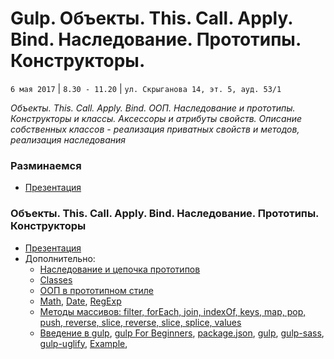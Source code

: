 #  Gulp. Объекты. This. Call. Apply. Bind. Наследование. Прототипы. Конструкторы.
`6 мая 2017` | `8.30 - 11.20` | `ул. Скрыганова 14, эт. 5, ауд. 53/1`

_Объекты. This. Call. Apply. Bind. ООП. Наследование и прототипы. Конструкторы и классы. Аксессоры и атрибуты свойств. Описание собственных классов - реализация приватных свойств и методов, реализация наследования_

### Разминаемся
* [Презентация](https://github.com/LisKorzun/learning-js__from-scratch-to-expert/blob/master/seminar_05/lecture/presentation/JS11_1_Questions.pdf)

### Объекты. This. Call. Apply. Bind. Наследование. Прототипы. Конструкторы
* [Презентация](https://github.com/LisKorzun/learning-js__from-scratch-to-expert/blob/master/seminar_05/lecture/presentation/JS12_OOP_%20sh.pdf)
* Дополнительно:
    * [Наследование и цепочка прототипов](https://developer.mozilla.org/ru/docs/Web/JavaScript/Inheritance_and_the_prototype_chain)
    * [Classes](https://developer.mozilla.org/ru/docs/Web/JavaScript/Reference/Classes)
    * [ООП в прототипном стиле](https://learn.javascript.ru/prototypes)
    * [Math](https://developer.mozilla.org/ru/docs/Web/JavaScript/Reference/Global_Objects/Math),
    [Date](https://developer.mozilla.org/ru/docs/Web/JavaScript/Reference/Global_Objects/Date),
    [RegExp](https://developer.mozilla.org/ru/docs/Web/JavaScript/Reference/Global_Objects/RegExp)
    * [Методы массивов: filter, forEach, join, indexOf, keys, map, pop, push, reverse, slice, reverse, slice, splice, values](https://developer.mozilla.org/en-US/docs/Web/JavaScript/Reference/Global_Objects/Array)
    * [Введение в gulp](http://getinstance.info/articles/tools/introduction-to-gulp/),
    [gulp For Beginners](https://css-tricks.com/gulp-for-beginners/),
    [package.json](https://docs.npmjs.com/files/package.json),
    [gulp](https://www.npmjs.com/package/gulp),
    [gulp-sass](https://www.npmjs.com/package/gulp-sass),
    [gulp-uglify](https://www.npmjs.com/package/gulp-uglify),
    [Example](https://github.com/LisKorzun/gulp---base-structure),
